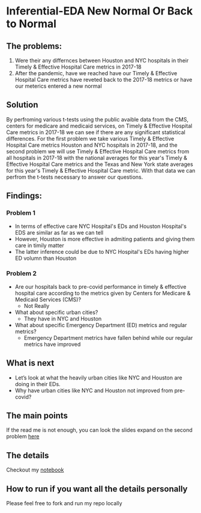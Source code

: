 # Inferential-EDA New Normal Or Back to Normal

## The problems:
  1. Were their any differnces between Houston and NYC hospitals in their Timely & Effective Hospital Care metrics in 2017-18
  2. After the pandemic, have we reached have our Timely & Effective Hospital Care metrics have reveted back to the 2017-18 metrics or have our meterics entered a new normal

## Solution
By perfroming various t-tests using the public avaible data from the CMS, centers for medicare and medicaid services, on Timely & Effective Hospital Care metrics in 2017-18 we can see if there are any significant statistical differences. For the first problem we take various Timely & Effective Hospital Care metrics Houston and NYC hospitals in 2017-18, and the second problem we will use Timely & Effective Hospital Care metrics from all hospitals in 2017-18 with the national averages for this year's Timely & Effective Hospital Care metrics and the Texas and New York state averages for this year's Timely & Effective Hospital Care metric. With that data we can perfrom the t-tests necessary to answer our questions. 

## Findings:
### Problem 1
  - In terms of effective care NYC Hospital's EDs and Houston Hospital's EDS are similar as far as we can tell
  - However, Houston is more effective in admiting patients and giving them care in timily matter
  - The latter inference could be due to NYC Hospital's EDs having higher ED volumn than Houston

### Problem 2
  - Are our hospitals back to pre-covid performance in timely & effective hospital care according to the metrics given by Centers for Medicare & Medicaid Services (CMS)?
    * Not Really
  - What about specific urban cities?
    * They have in NYC and Houston
  - What about specific Emergency Department (ED) metrics and regular metrics?
    * Emergency Department metrics have fallen behind while our regular metrics have improved

## What is next
   - Let’s look at what the heavily urban cities like NYC and Houston are doing in their EDs.
   - Why have urban cities like NYC and Houston not improved from pre-covid? 

## The main points
If the read me is not enough, you can look the slides expand on the second problem [here](https://github.com/S-boker/Inferential-EDA---Timely-Efective-Hospital-Care-2017-18/blob/main/New%20Normal%20Or%20Back%20to%20Normal%20Slides.pdf)

## The details
Checkout my [notebook](https://github.com/S-boker/Inferential-EDA---Timely-Efective-Hospital-Care-2017-18/blob/main/Main.ipynb) 

## How to run if you want all the details personally
Please feel free to fork and run my repo locally 
